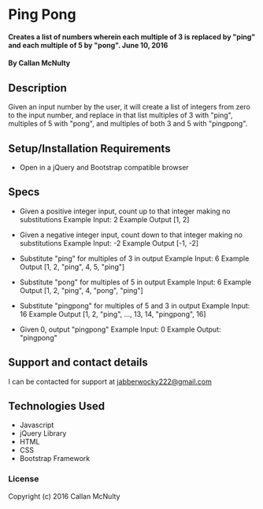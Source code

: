 # Ping Pong

#### Creates a list of numbers wherein each multiple of 3 is replaced by "ping" and each multiple of 5 by "pong". June 10, 2016

#### By Callan McNulty

## Description

Given an input number by the user, it will create a list of integers from zero to the input number, and replace in that list multiples of 3 with "ping", multiples of 5 with "pong", and multiples of both 3 and 5 with "pingpong".

## Setup/Installation Requirements

* Open in a jQuery and Bootstrap compatible browser

## Specs

* Given a positive integer input, count up to that integer making no substitutions
  Example Input: 2
  Example Output [1, 2]

* Given a negative integer input, count down to that integer making no substitutions
  Example Input: -2
  Example Output [-1, -2]

* Substitute "ping" for multiples of 3 in output
  Example Input: 6
  Example Output [1, 2, "ping", 4, 5, "ping"]

* Substitute "pong" for multiples of 5 in output
  Example Input: 6
  Example Output [1, 2, "ping", 4, "pong", "ping"]

* Substitute "pingpong" for multiples of 5 and 3 in output
  Example Input: 16
  Example Output [1, 2, "ping", ..., 13, 14, "pingpong", 16]

* Given 0, output "pingpong"
  Example Input: 0
  Example Output: "pingpong"

## Support and contact details

I can be contacted for support at jabberwocky222@gmail.com

## Technologies Used

* Javascript
* jQuery Library
* HTML
* CSS
* Bootstrap Framework

### License

Copyright (c) 2016 Callan McNulty
